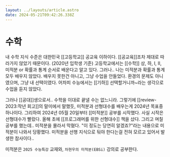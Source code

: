 ```yaml
---
layout: ../layouts/article.astro
date: 2024-05-21T09:42:26.338Z
---
```


# 수학

내 수학 지식 수준은 대한민국 [[고등학교]] 공교육 이하이다. [[공교육]]조차 제대로 따라가지 않았기 때문이다. (2020년 입학생 기준) 고등학교에서는 [[수학]] 상, 하, I, II, 미적분 or 확률과 통계 순서로 배운다고 알고 있다. 그러나.. 나는 미적분과 확률과 통계 모두 배우지 않았다. 배우지 못한건 아니고, 그냥 수업을 안들었다. 환경의 문제도 아니였으며, 그냥 내 선택이였다. 어차피 수능에서는 [[기하]] 선택할거니까~라는 생각으로 수업을 듣지 않았다.

그러나 [[공대]]생으로서.. 수학을 이대로 끝낼 수는 없느니라. 그렇기에 [[review-2023:작년 회고]]의 말미에서 말했듯, 미적분과 선형대수를 배우는게 2024년 목표중 하나이다. 그리하여 2024년 05월 20일부터 [[미적분]] 공부를 시작했다. 사실 시작은 선형대수가 빨랐다. 올해 초에 [[프로그래머를 위한 선형대수]] 책을 샀다. 그리고 며칠 공부를 했는데.. 미적분을 몰라서 막혔다. "이 정도는 당연히 알겠죠?"라는 내용으로 미적분이 나와서 당황했다. 미적분을 선행 지식으로 둬야 한다는걸 전혀 모르고 있어서 발생한 참사이다..

미적분은 `2025 수능특강` 교재와, `차현우의 미적분(EBSi)` 강의로 공부한다.
